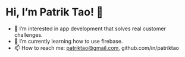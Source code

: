 # Hi, I’m Patrik Tao! 👋 
- 👀 I’m interested in app development that solves real customer challenges.
- 🌱 I’m currently learning how to use firebase.
- 📫 How to reach me: patriktao@gmail.com, github.com/in/patriktao
